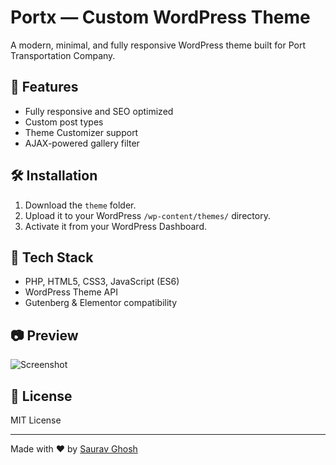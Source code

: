 # Portx — Custom WordPress Theme

A modern, minimal, and fully responsive WordPress theme built for Port Transportation Company.

## 🌟 Features
- Fully responsive and SEO optimized
- Custom post types
- Theme Customizer support
- AJAX-powered gallery filter

## 🛠️ Installation
1. Download the `theme` folder.
2. Upload it to your WordPress `/wp-content/themes/` directory.
3. Activate it from your WordPress Dashboard.

## 🧩 Tech Stack
- PHP, HTML5, CSS3, JavaScript (ES6)
- WordPress Theme API
- Gutenberg & Elementor compatibility

## 📷 Preview
![Screenshot](theme/screenshot.png)

## 📄 License
MIT License

---

Made with ❤️ by [Saurav Ghosh](https://github.com/yourusername)
